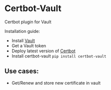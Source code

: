 # Certbot-Vault
Certbot plugin for Vault

Installation guide:
* Install [Vault](https://www.vaultproject.io/)
* Get a Vault token
* Deploy latest version of [Certbot](https://github.com/certbot/certbot)
* Install certbot-vault `pip install certbot-vault`

## Use cases:
* Get/Renew and store new certificate in vault
